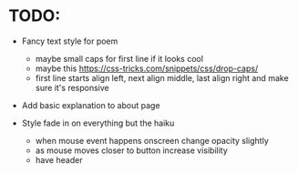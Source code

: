 # TODO:

* Fancy text style for poem
  * maybe small caps for first line if it looks cool
  * maybe this https://css-tricks.com/snippets/css/drop-caps/
  * first line starts align left, next align middle, last align right and make
    sure it's responsive
* Add basic explanation to about page

* Style fade in on everything but the haiku

  * when mouse event happens onscreen change opacity slightly
  * as mouse moves closer to button increase visibility
  * have header <Title /> refresh and then fade out upon vote button click

* Store randoma11y themes on server to avoid having to make that slow call all the time
  * Update them with a daily cron job

* COLLECT AND CLEAN DATA

  * Get all haikus by Basho
  * Get as many more haikus in the style of and of comparable quality to Basho
    as possible

* Haiku Service

  * Return a poem from python function
  * Get poem from python function in web app
  * Allow users to vote poem up/down or skip
  * Bunch of DB work
    * https://github.com/serverless/examples/tree/master/aws-python-rest-api-with-faunadb
  * Automatically integrate with AI model (cron job)

* Add tests once we have any non-trivial logic to test

* OPTIMIZATIONS
  * Cool favicon
  * Some image off screen so it shows up in thumbnails
  * Ability to change to another random color theme

# Notes:

functionally structured like randoma11y.com (but not necessarily the same look)

http://webdesignernotebook.com/examples/twinkle-twinkle.html (shows poem
styling)

https://www.poetrygenerator.ninja/poem/a1a915bf94233c75 (poem styling) (AI poem
generator)

Generate all haikus at once on the server using the deep learning model, up to a
feasible limit of haikus (determined by faunadb pricing). Then let the voting
find which ones to keep. Every week or month or however long it takes to get
votes on a reasonable amount of the generated haikus, feed the haikus that were
voted up back into the model (not sure if you can feed in the "bad" ones to
train the model against them), then delete all but the good ones, and generate
new ones to fill up to the same feasible limit from before (like 10,000 or
something). Eventually, increase the limit. More sophisticated pruning can be
implemented in the future as an optimization.

<!-- ^^^ this is cool! ^^^ -->
